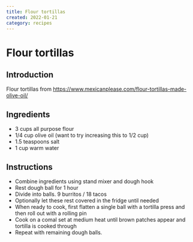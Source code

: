```yaml
---
title: Flour tortillas
created: 2022-01-21
category: recipes
---
```

# Flour tortillas

## Introduction

Flour tortillas from
https://www.mexicanplease.com/flour-tortillas-made-olive-oil/

## Ingredients

- 3 cups all purpose flour
- 1/4 cup olive oil (want to try increasing this to 1/2 cup)
- 1.5 teaspoons salt
- 1 cup warm water

## Instructions

- Combine ingredients using stand mixer and dough hook
- Rest dough ball for 1 hour
- Divide into balls. 9 burritos / 18 tacos
- Optionally let these rest covered in the fridge until needed
- When ready to cook, first flatten a single ball with a tortilla press and then
  roll out with a rolling pin
- Cook on a comal set at medium heat until brown patches appear and tortilla is
  cooked through
- Repeat with remaining dough balls.

